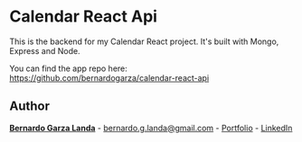# Calendar React Api

This is the backend for my Calendar React project. It's built with Mongo, Express and Node.

You can find the app repo here: https://github.com/bernardogarza/calendar-react-api



## Author

**[Bernardo Garza Landa](https://bernardogarza.me/)** - bernardo.g.landa@gmail.com - [Portfolio](https://bernardogarza.me) - [LinkedIn](https://www.linkedin.com/in/bernardo-g-landa/)
